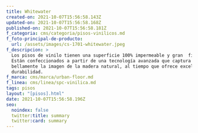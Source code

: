 ```yaml
---
title: Whitewater
created-on: 2021-10-07T15:56:58.143Z
updated-on: 2021-10-07T15:56:58.168Z
published-on: 2021-10-07T15:56:58.181Z
f_categoria: cms/categoria/pisos-vinilicos.md
f_foto-principal-de-producto:
  url: /assets/images/cs-1701-whitewater.jpeg
f_descripcion: >
  Los pisos de vinilo tienen una superficie 100% impermeable y gran  firmeza.
  Están confeccionados a partir de una tecnología avanzada que captura
  bellamente la imagen de la madera natural, al tiempo que ofrece excelente
  durabilidad.
f_marca: cms/marca/urban-floor.md
f_linea: cms/linea/spc-vinilica.md
tags: pisos
layout: "[pisos].html"
date: 2021-10-07T15:56:58.196Z
seo:
  noindex: false
  twitter:title: summary
  twitter:card: summary
---
```

